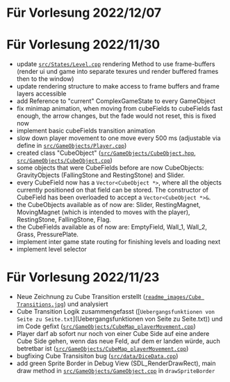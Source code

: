 # Für Vorlesung 2022/12/07

# Für Vorlesung 2022/11/30
- update [`src/States/Level.cpp`](src/States/Level.cpp) rendering Method to use frame-buffers (render ui und game into separate texures und render buffered frames then to the window)
- update rendering structure to make access to frame buffers and frame layers accessible
- add Reference to "current" ComplexGameState to every GameObject
- fix minimap animation, when moving from cubeFields to cubeFields fast enough, the arrow changes, but the fade would not reset, this is fixed now
- implement basic cubeFields transition animation
- slow down player movement to one move every 500 ms (adjustable via define in [`src/GameObjects/Player.cpp`](src/GameObjects/Player.cpp))
- created class "CubeObject" ([`src/GameObjects/CubeObject.hpp`](src/GameObjects/CubeObject.hpp), [`src/GameObjects/CubeObject.cpp`](src/GameObjects/CubeObject.cpp))
- some objects that were CubeFields before are now CubeObjects: GravityObjects (FallingStone and RestingStone) and Slider.
- every CubeField now has a <code>Vector<CubeObject *></code>, where all the objects currently positioned on that field can be stored. The constructor of CubeField has been overloaded to accept a <code>Vector<CubeObject *>&</code>.
- the CubeObjects available as of now are: Slider, RestingMagnet, MovingMagnet (which is intended to moves with the player), RestingStone, FallingStone, Flag.
- the CubeFields available as of now are: EmptyField, Wall_1, Wall_2, Grass, PressurePlate.
- implement inter game state routing for finishing levels and loading next
- implement level selector

# Für Vorlesung 2022/11/23
- Neue Zeichnung zu Cube Transition erstellt ([`readme_images/Cube Transitions.jpg`](readme_images/Cube%20Transitions.jpg)) und analysiert
- Cube Transition Logik zusammengefasst ([`Uebergangsfunktionen von Seite zu Seite.txt`](Uebergangsfunktionen von Seite zu Seite.txt)) und im Code gefixt ([`src/GameObjects/CubeMap_playerMovement.cpp`](src/GameObjects/CubeMap_playerMovement.cpp))
- Player darf ab sofort nur noch von einer Cube Side auf eine andere Cube Side gehen, wenn das neue Feld, auf dem er landen würde, auch betretbar ist ([`src/GameObjects/CubeMap_playerMovement.cpp`](src/GameObjects/CubeMap_playerMovement.cpp))
- bugfixing Cube Transisiton bug ([`src/data/DiceData.cpp`](src/data/DiceData.cpp))
- add green Sprite Border in Debug View (SDL_RenderDrawRect), main draw method in [`src/GameObjects/GameObject.cpp`](src/GameObjects/GameObject.cpp) in `drawSpriteBorder`
